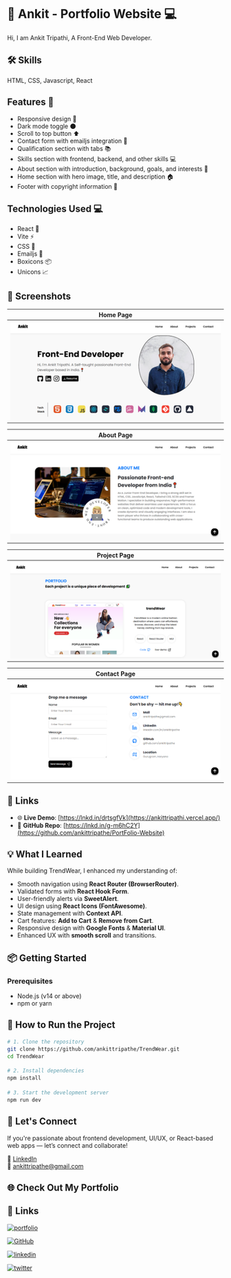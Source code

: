 # 🚀 Ankit - Portfolio Website 💻
Hi, I am Ankit Tripathi, A Front-End Web Developer.

## 🛠 Skills
HTML, CSS, Javascript, React




<!-- ************************ -->
## Features 🎉
- Responsive design 📱
- Dark mode toggle 🌑
- Scroll to top button ⬆️
- Contact form with emailjs integration 📧
- Qualification section with tabs 📚
- Skills section with frontend, backend, and other skills 💻
- About section with introduction, background, goals, and interests 📝
- Home section with hero image, title, and description 🏠
- Footer with copyright information 📜

## Technologies Used 💻

- React 🤖
- Vite ⚡️
- CSS 🎨
- Emailjs 📧
- Boxicons 📦
- Unicons 📈


## 📸 Screenshots

| Home Page                      |
| ------------------------------ |
| ![Home](./public/homePage.PNG) |

| About Page                       |
| -------------------------------- |
| ![About](./public/aboutPage.PNG) |

| Project Page                         |
| ------------------------------------ |
| ![Project](./public/projectPage.PNG) |

| Contact Page                         |
| ------------------------------------ |
| ![Contact](./public/contactPage.PNG) |

## 🔗 Links

- 🌐 **Live Demo**: [https://lnkd.in/drtsgfVk](https://ankittripathi.vercel.app/)
- 📁 **GitHub Repo**: [https://lnkd.in/g-m6hC2Y](https://github.com/ankittripathe/PortFolio-Website)

## 💡 What I Learned

While building TrendWear, I enhanced my understanding of:

- Smooth navigation using **React Router (BrowserRouter)**.
- Validated forms with **React Hook Form**.
- User-friendly alerts via **SweetAlert**.
- UI design using **React Icons (FontAwesome)**.
- State management with **Context API**.
- Cart features: **Add to Cart** & **Remove from Cart**.
- Responsive design with **Google Fonts** & **Material UI**.
- Enhanced UX with **smooth scroll** and transitions.

## 📦 Getting Started

### Prerequisites

- Node.js (v14 or above)
- npm or yarn

## 🚀 How to Run the Project

```bash
# 1. Clone the repository
git clone https://github.com/ankittripathe/TrendWear.git
cd TrendWear

# 2. Install dependencies
npm install

# 3. Start the development server
npm run dev
```

## 🤝 Let's Connect

If you're passionate about frontend development, UI/UX, or React-based web apps — let’s connect and collaborate!

🔗 [LinkedIn](https://linkedin.com/in/ankittripathe)  
📧 ankittripathe@gmail.com

## 🌐 Check Out My Portfolio



## 🔗 Links

[![portfolio](https://img.shields.io/badge/my_portfolio-000?style=for-the-badge&logo=ko-fi&logoColor=white)](https://ankittripathi-portfolio.vercel.app/)

[![GitHub](https://img.shields.io/badge/github-181717?style=for-the-badge&logo=github&logoColor=white)](https://github.com/ankittripathe)

[![linkedin](https://img.shields.io/badge/linkedin-0A66C2?style=for-the-badge&logo=linkedin&logoColor=white)](https://www.linkedin.com/in/ankittripathe)

[![twitter](https://img.shields.io/badge/twitter-1DA1F2?style=for-the-badge&logo=twitter&logoColor=white)](https://twitter.com/)


